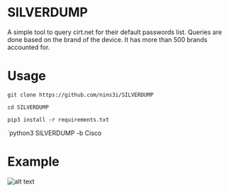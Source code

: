 # SILVERDUMP

A simple tool to query cirt.net for their default passwords list. Queries are done
based on the brand of the device. It has more than 500 brands accounted for.

# Usage
`git clone https://github.com/nins3i/SILVERDUMP`

`cd SILVERDUMP`

`pip3 install -r requirements.txt`

`python3 SILVERDUMP -b Cisco


# Example
![alt text](https://github.com/nins3i/SILVERDUMP/blob/master/SILVERDUMP.png)
